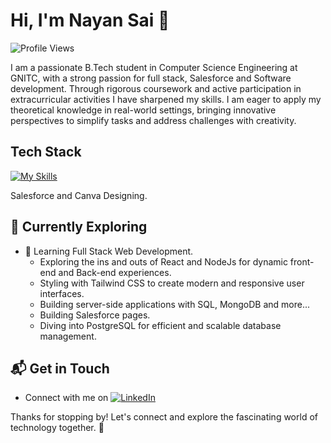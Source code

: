 # Hi, I'm Nayan Sai 👋

![Profile Views](https://komarev.com/ghpvc/?username=Nayansai&color=blue)


I am a passionate B.Tech student in Computer Science Engineering at ​GNITC, with a strong passion for full stack,  Salesforce and ​Software development. Through rigorous coursework and active ​participation in extracurricular activities I have sharpened my ​skills. I am eager to apply my theoretical knowledge in real-world ​settings, bringing innovative perspectives to simplify tasks and ​address challenges with creativity.




## Tech Stack
[![My Skills](https://skillicons.dev/icons?i=java,python,c,html,css,bootstrap,js,react,nodejs,mongodb,mysql,figma,webflow,linux,git,github)](https://skillicons.dev)

Salesforce and Canva Designing.

## 🌱 Currently Exploring

- 🚀 Learning Full Stack Web Development.
  - Exploring the ins and outs of React and NodeJs for dynamic front-end and Back-end experiences.
  - Styling with Tailwind CSS to create modern and responsive user interfaces.
  - Building server-side applications with SQL, MongoDB and more...
  - Building Salesforce pages.
  - Diving into PostgreSQL for efficient and scalable database management.


## 📬 Get in Touch

- Connect with me on    [![LinkedIn](https://img.shields.io/badge/LinkedIn-blue?style=flat-square&logo=linkedin&logoColor=white)](https://www.linkedin.com/in/nayansaireddy/)


Thanks for stopping by! Let's connect and explore the fascinating world of technology together. 🚀



<!---
Nayansai/Nayansai is a ✨ special ✨ repository because its `README.md` (this file) appears on your GitHub profile.
You can click the Preview link to take a look at your changes.
--->
